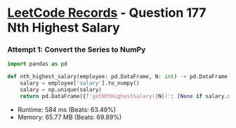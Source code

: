 # [LeetCode Records](../README.md) - Question 177 Nth Highest Salary

### Attempt 1: Convert the Series to NumPy
```py
import pandas as pd

def nth_highest_salary(employee: pd.DataFrame, N: int) -> pd.DataFrame:
    salary = employee['salary'].to_numpy()
    salary = np.unique(salary)
    return pd.DataFrame({f'getNthHighestSalary({N})': [None if salary.shape[0] < N or N < 1 else salary[-N]]})
```
- Runtime: 584 ms (Beats: 63.49%)
- Memory: 65.77 MB (Beats: 69.89%)

<br>
